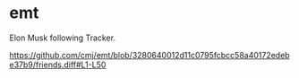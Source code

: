 # emt
Elon Musk following Tracker.

https://github.com/cmj/emt/blob/3280640012d11c0795fcbcc58a40172edebe37b9/friends.diff#L1-L50
